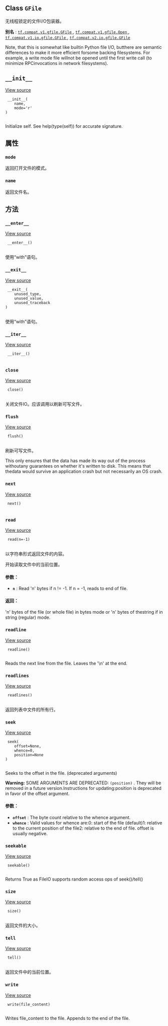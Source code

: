 

## Class  `GFile` 
无线程锁定的文件I/O包装器。

**别名** : [ `tf.compat.v1.gfile.GFile` ](/api_docs/python/tf/io/gfile/GFile), [ `tf.compat.v1.gfile.Open` ](/api_docs/python/tf/io/gfile/GFile), [ `tf.compat.v1.io.gfile.GFile` ](/api_docs/python/tf/io/gfile/GFile), [ `tf.compat.v2.io.gfile.GFile` ](/api_docs/python/tf/io/gfile/GFile)

Note, that this  is somewhat like builtin Python  file I/O, butthere are  semantic differences to  make it more  efficient forsome backing filesystems.  For example, a write  mode file willnot  be opened  until the  first  write call  (to minimize  RPCinvocations in network filesystems).

##  `__init__` 
[View source](https://github.com/tensorflow/tensorflow/blob/r2.0/tensorflow/python/platform/gfile.py#L51-L52)

```
 __init__(
    name,
    mode='r'
)
 
```

Initialize self.  See help(type(self)) for accurate signature.

## 属性


###  `mode` 
返回打开文件的模式。

###  `name` 
返回文件名。

## 方法


###  `__enter__` 
[View source](https://github.com/tensorflow/tensorflow/blob/r2.0/tensorflow/python/lib/io/file_io.py#L202-L204)

```
 __enter__()
 
```

使用“with”语句。

###  `__exit__` 
[View source](https://github.com/tensorflow/tensorflow/blob/r2.0/tensorflow/python/lib/io/file_io.py#L206-L208)

```
 __exit__(
    unused_type,
    unused_value,
    unused_traceback
)
 
```

使用“with”语句。

###  `__iter__` 
[View source](https://github.com/tensorflow/tensorflow/blob/r2.0/tensorflow/python/lib/io/file_io.py#L210-L211)

```
 __iter__()
 
```

###  `close` 
[View source](https://github.com/tensorflow/tensorflow/blob/r2.0/tensorflow/python/lib/io/file_io.py#L234-L241)

```
 close()
 
```

关闭文件IO。应该调用以刷新可写文件。

###  `flush` 
[View source](https://github.com/tensorflow/tensorflow/blob/r2.0/tensorflow/python/lib/io/file_io.py#L222-L232)

```
 flush()
 
```

刷新可写文件。

This only ensures that the data has made its way out of the process withoutany guarantees on whether it's written to disk. This means that thedata would survive an application crash but not necessarily an OS crash.

###  `next` 
[View source](https://github.com/tensorflow/tensorflow/blob/r2.0/tensorflow/python/lib/io/file_io.py#L213-L217)

```
 next()
 
```

###  `read` 
[View source](https://github.com/tensorflow/tensorflow/blob/r2.0/tensorflow/python/lib/io/file_io.py#L110-L128)

```
 read(n=-1)
 
```

以字符串形式返回文件的内容。

开始读取文件中的当前位置。

#### 参数：
- **`n`** : Read 'n' bytes if n != -1. If n = -1, reads to end of file.


#### 返回：
'n' bytes of the file (or whole file) in bytes mode or 'n' bytes of thestring if in string (regular) mode.

###  `readline` 
[View source](https://github.com/tensorflow/tensorflow/blob/r2.0/tensorflow/python/lib/io/file_io.py#L176-L179)

```
 readline()
 
```

Reads the next line from the file. Leaves the '\n' at the end.

###  `readlines` 
[View source](https://github.com/tensorflow/tensorflow/blob/r2.0/tensorflow/python/lib/io/file_io.py#L181-L190)

```
 readlines()
 
```

返回列表中文件的所有行。

###  `seek` 
[View source](https://github.com/tensorflow/tensorflow/blob/r2.0/tensorflow/python/lib/io/file_io.py#L130-L174)

```
 seek(
    offset=None,
    whence=0,
    position=None
)
 
```

Seeks to the offset in the file. (deprecated arguments)


**Warning:**  SOME ARGUMENTS ARE DEPRECATED:  `(position)` . They will be removed in a future version.Instructions for updating:position is deprecated in favor of the offset argument.


#### 参数：
- **`offset`** : The byte count relative to the whence argument.
- **`whence`** : Valid values for whence are:0: start of the file (default)1: relative to the current position of the file2: relative to the end of file. offset is usually negative.


###  `seekable` 
[View source](https://github.com/tensorflow/tensorflow/blob/r2.0/tensorflow/python/lib/io/file_io.py#L243-L245)

```
 seekable()
 
```

Returns True as FileIO supports random access ops of seek()/tell()

###  `size` 
[View source](https://github.com/tensorflow/tensorflow/blob/r2.0/tensorflow/python/lib/io/file_io.py#L100-L102)

```
 size()
 
```

返回文件的大小。

###  `tell` 
[View source](https://github.com/tensorflow/tensorflow/blob/r2.0/tensorflow/python/lib/io/file_io.py#L192-L200)

```
 tell()
 
```

返回文件中的当前位置。

###  `write` 
[View source](https://github.com/tensorflow/tensorflow/blob/r2.0/tensorflow/python/lib/io/file_io.py#L104-L108)

```
 write(file_content)
 
```

Writes file_content to the file. Appends to the end of the file.


